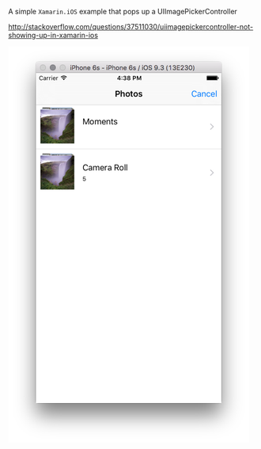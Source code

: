 A simple `Xamarin.iOS` example that pops up a UIImagePickerController

[http://stackoverflow.com/questions/37511030/uiimagepickercontroller-not-showing-up-in-xamarin-ios
](http://stackoverflow.com/questions/37511030/uiimagepickercontroller-not-showing-up-in-xamarin-ios
)

![](ScreenShots/ImagePicker.png)